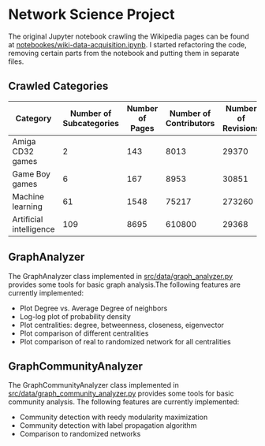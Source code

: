 # Network Science Project

The original Jupyter notebook crawling the Wikipedia pages can be found at [notebookes/wiki-data-acquisition.ipynb](notebookes/wiki-data-acquisition.ipynb). I started refactoring the code, removing certain parts from the notebook and putting them in separate files. 

## Crawled Categories

| Category                | Number of Subcategories | Number of Pages | Number of Contributors | Number of Revisions |
| ----------------------- | ----------------------- | --------------- | ---------------------- | ------------------- |
| Amiga CD32 games        | 2                       | 143             | 8013                   | 29370               |
| Game Boy games          | 6                       | 167             | 8953                   | 30851               |
| Machine learning        | 61                      | 1548            | 75217                  | 273260              |
| Artificial intelligence | 109                     | 8695            | 610800                 | 29368               |


## GraphAnalyzer

The GraphAnalyzer class implemented in [src/data/graph_analyzer.py](src/data/graph_analyzer.py) provides some tools for basic graph analysis.The following features are currently implemented: 

- Plot Degree vs. Average Degree of neighbors
- Log-log plot of probability density
- Plot centralities: degree, betweenness, closeness, eigenvector
- Plot comparison of different centralities
- Plot comparison of real to randomized network for all centralities

## GraphCommunityAnalyzer

The GraphCommunityAnalyzer class implemented in [src/data/graph_community_analyzer.py]() provides some tools for basic community analysis. The following features are currently implemented: 

- Community detection with reedy modularity maximization
- Community detection with label propagation algorithm
- Comparison to randomized networks